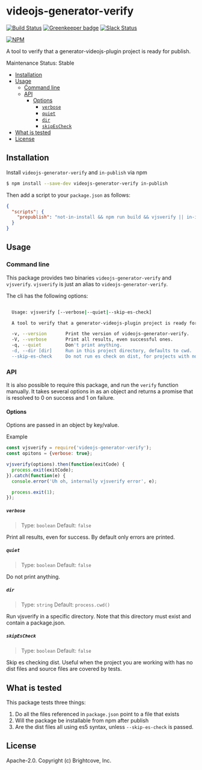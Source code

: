 # videojs-generator-verify

[![Build Status](https://travis-ci.org/videojs/videojs-generator-verify.svg?branch=master)](https://travis-ci.org/videojs/videojs-generator-verify)
[![Greenkeeper badge](https://badges.greenkeeper.io/videojs/videojs-generator-verify.svg)](https://greenkeeper.io/)
[![Slack Status](http://slack.videojs.com/badge.svg)](http://slack.videojs.com)

[![NPM](https://nodei.co/npm/videojs-generator-verify.png?downloads=true&downloadRank=true)](https://nodei.co/npm/videojs-generator-verify/)

A tool to verify that a generator-videojs-plugin project is ready for publish.

Maintenance Status: Stable

<!-- START doctoc generated TOC please keep comment here to allow auto update -->
<!-- DON'T EDIT THIS SECTION, INSTEAD RE-RUN doctoc TO UPDATE -->


- [Installation](#installation)
- [Usage](#usage)
  - [Command line](#command-line)
  - [API](#api)
    - [Options](#options)
      - [`verbose`](#verbose)
      - [`quiet`](#quiet)
      - [`dir`](#dir)
      - [`skipEsCheck`](#skipescheck)
- [What is tested](#what-is-tested)
- [License](#license)

<!-- END doctoc generated TOC please keep comment here to allow auto update -->

## Installation

Install `videojs-generator-verify` and `in-publish` via npm

```sh
$ npm install --save-dev videojs-generator-verify in-publish
```

Then add a script to your `package.json` as follows:

```json
{
  "scripts": {
    "prepublish": "not-in-install && npm run build && vjsverify || in-install"
  }
}
```

## Usage

### Command line
This package provides two binaries `videojs-generator-verify` and `vjsverify`. `vjsverify` is just an alias to `videojs-generator-verify`.

The cli has the following options:

```sh

  Usage: vjsverify [--verbose|--quiet|--skip-es-check]

  A tool to verify that a generator-videojs-plugin project is ready for publish.

  -v, --version       Print the version of videojs-generator-verify.
  -V, --verbose       Print all results, even successful ones.
  -q, --quiet         Don't print anything.
  -d, --dir [dir]     Run in this project directory, defaults to cwd.
  --skip-es-check     Do not run es check on dist, for projects with no dist.

```

### API
It is also possible to require this package, and run the `verify` function manually. It takes several options in as an object and returns
a promise that is resolved to 0 on success and 1 on failure.

#### Options
Options are passed in an object by key/value.

Example

```js
const vjsverify = require('videojs-generator-verify');
const opitons = {verbose: true};

vjsverify(options).then(function(exitCode) {
  process.exit(exitCode);
}).catch(function(e) {
  console.error('Uh oh, internally vjsverify error', e);

  process.exit(1);
});
```

##### `verbose`

> Type: `boolean`
> Default: `false`

Print all results, even for success. By default only errors are printed.

##### `quiet`

> Type: `boolean`
> Default: `false`

Do not print anything.

##### `dir`

> Type: `string`
> Default: `process.cwd()`

Run vjsverify in a specific directory. Note that this directory must exist and contain a package.json.

##### `skipEsCheck`

> Type: `boolean`
> Default: `false`

Skip es checking dist. Useful when the project you are working with has no dist files and source files are covered by tests.

## What is tested
This package tests three things:

1. Do all the files referenced in `package.json` point to a file that exists
2. Will the package be installable from npm after publish
3. Are the dist files all using es5 syntax, unless `--skip-es-check` is passed.

## License

Apache-2.0. Copyright (c) Brightcove, Inc.
